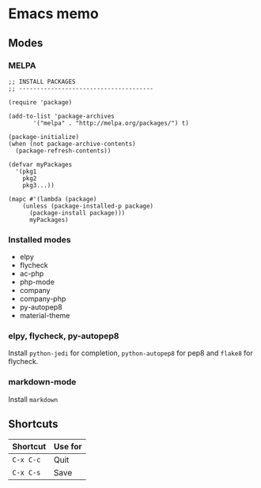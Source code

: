 # Emacs memo

## Modes

### MELPA

```
;; INSTALL PACKAGES
;; --------------------------------------

(require 'package)

(add-to-list 'package-archives
       '("melpa" . "http://melpa.org/packages/") t)

(package-initialize)
(when (not package-archive-contents)
  (package-refresh-contents))

(defvar myPackages
  '(pkg1
    pkg2
    pkg3...))

(mapc #'(lambda (package)
    (unless (package-installed-p package)
      (package-install package)))
      myPackages)
```

### Installed modes

 * elpy
 * flycheck
 * ac-php
 * php-mode
 * company
 * company-php
 * py-autopep8
 * material-theme

### elpy, flycheck, py-autopep8

Install `python-jedi` for completion, `python-autopep8` for pep8 and `flake8` for flycheck.

### markdown-mode

Install `markdown`

## Shortcuts

Shortcut   | Use for
-----------|-----------
`C-x C-c`  | Quit
`C-x C-s`  | Save
